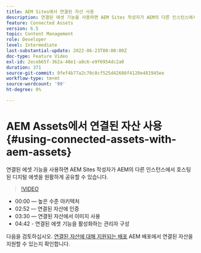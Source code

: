 ```yaml
---
title: AEM Sites에서 연결된 자산 사용
description: 연결된 에셋 기능을 사용하면 AEM Sites 작성자가 AEM의 다른 인스턴스에서 호스팅된 디지털 에셋을 원활하게 공유할 수 있습니다.
feature: Connected Assets
version: 6.5
topic: Content Management
role: Developer
level: Intermediate
last-substantial-update: 2022-06-23T00:00:00Z
doc-type: Feature Video
exl-id: 2eceb65f-362a-48e1-a8c6-e9f6954dc2a0
duration: 371
source-git-commit: 9fef4b77a2c70c8cf525d42686f4120e481945ee
workflow-type: tm+mt
source-wordcount: '99'
ht-degree: 0%

---
```


# AEM Assets에서 연결된 자산 사용{#using-connected-assets-with-aem-assets}

연결된 에셋 기능을 사용하면 AEM Sites 작성자가 AEM의 다른 인스턴스에서 호스팅된 디지털 에셋을 원활하게 공유할 수 있습니다.

>[!VIDEO](https://video.tv.adobe.com/v/26060?quality=12&learn=on)

* 00:00 — 높은 수준 아키텍처
* 02:52 — 연결된 자산에 인증
* 03:30 — 연결된 자산에서 이미지 사용
* 04:42 - 연결된 에셋 기능을 활성화하는 관리자 구성

다음을 검토하십시오. [연결된 자산에 대해 지원되는 배포](https://experienceleague.adobe.com/docs/experience-manager-65/assets/using/use-assets-across-connected-assets-instances.html#prerequisites) AEM 배포에서 연결된 자산을 지원할 수 있는지 확인합니다.
